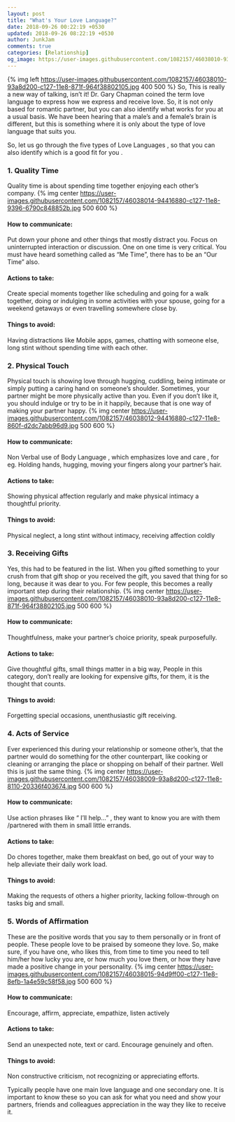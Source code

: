 ```yaml
---
layout: post
title: "What's Your Love Language?"
date: 2018-09-26 00:22:19 +0530
updated: 2018-09-26 08:22:19 +0530
author: JunkJam
comments: true
categories: [Relationship]
og_image: https://user-images.githubusercontent.com/1082157/46038010-93a8d200-c127-11e8-871f-964f38802105.jpg
---
```


{% img left https://user-images.githubusercontent.com/1082157/46038010-93a8d200-c127-11e8-871f-964f38802105.jpg 400 500 %}
So, This is really a new way of talking, isn’t it! Dr. Gary Chapman coined the term love language to express how we express and receive love. So, it is not only based for romantic partner, but you can also identify what works for you at a usual basis. We have been hearing that a male’s and a female’s brain is different, but this is something where it is only about the type of love language that suits you.
<!-- more -->

So, let us go through the five types of Love Languages , so that you can also identify which is a good fit for you .

### 1. Quality Time
Quality time is about spending time together enjoying each other’s company.
{% img center https://user-images.githubusercontent.com/1082157/46038014-94416880-c127-11e8-9396-6790c848852b.jpg 500 600 %}

#### How to communicate:
Put down your phone and other things that mostly distract you. Focus on uninterrupted interaction or discussion. One on one time is very critical. You must have heard something called as “Me Time”, there has to be an “Our Time” also. 

#### Actions to take:
Create special moments together like scheduling and going for a walk together, doing or indulging in some activities with your spouse, going for a weekend getaways or even travelling somewhere close by. 

#### Things to avoid:
Having distractions like Mobile apps, games, chatting with someone else, long stint without spending time with each other. 

### 2. Physical Touch
Physical touch is showing love through hugging, cuddling, being intimate or simply putting a caring hand on someone’s shoulder. Sometimes, your partner might be more physically active than you. Even if you don’t like it, you should indulge or try to be in it happily, because that is one way of making your partner happy. 
{% img center https://user-images.githubusercontent.com/1082157/46038012-94416880-c127-11e8-860f-d2dc7abb96d9.jpg 500 600 %}

#### How to communicate:
Non Verbal use of Body Language , which emphasizes love and care , for eg. Holding hands, hugging, moving your fingers along your partner’s hair. 

#### Actions to take:
Showing physical affection regularly and make physical intimacy a thoughtful priority.

#### Things to avoid:
Physical neglect, a long stint without intimacy, receiving affection coldly 

### 3. Receiving Gifts
Yes, this had to be featured in the list. When you gifted something to your crush from that gift shop or you received the gift, you saved that thing for so long, because it was dear to you. For few people, this becomes a really important step during their relationship. 
{% img center https://user-images.githubusercontent.com/1082157/46038010-93a8d200-c127-11e8-871f-964f38802105.jpg 500 600 %}

#### How to communicate:
Thoughtfulness, make your partner’s choice priority, speak purposefully. 

#### Actions to take:
Give thoughtful gifts, small things matter in a big way, People in this category, don’t really are looking for expensive gifts, for them, it is the thought that counts. 

#### Things to avoid:
Forgetting special occasions, unenthusiastic gift receiving. 

### 4. Acts of Service
Ever experienced this during your relationship or someone other’s, that the partner would do something for the other counterpart, like cooking or cleaning or arranging the place or shopping on behalf of their partner. Well this is just the same thing. 
{% img center https://user-images.githubusercontent.com/1082157/46038009-93a8d200-c127-11e8-8110-20336f403674.jpg 500 600 %}

#### How to communicate:
Use action phrases like “ I’ll help…” , they want to know you are with them /partnered with them in small little errands. 

#### Actions to take:
Do chores together, make them breakfast on bed, go out of your way to help alleviate their daily work load. 

#### Things to avoid:
Making the requests of others a higher priority, lacking follow-through on tasks big and small.

### 5. Words of Affirmation
These are the positive words that you say to them personally or in front of people. These people love to be praised by someone they love. So, make sure, if you have one, who likes this, from time to time you need to tell him/her how lucky you are, or how much you love them, or how they have made a positive change in your personality. 
{% img center https://user-images.githubusercontent.com/1082157/46038015-94d9ff00-c127-11e8-8efb-1a4e59c58f58.jpg 500 600 %}

#### How to communicate:
Encourage, affirm, appreciate, empathize, listen actively

#### Actions to take:
Send an unexpected note, text or card. Encourage genuinely and often.

#### Things to avoid:
Non constructive criticism, not recognizing or appreciating efforts. 

Typically people have one main love language and one secondary one. It is important to know these so you can ask for what you need and show your partners, friends and colleagues appreciation in the way they like to receive it. 

